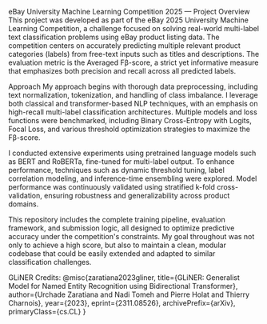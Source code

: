 eBay University Machine Learning Competition 2025 — Project Overview
This project was developed as part of the eBay 2025 University Machine Learning Competition, a challenge focused on solving real-world multi-label text classification problems using eBay product listing data. The competition centers on accurately predicting multiple relevant product categories (labels) from free-text inputs such as titles and descriptions. The evaluation metric is the Averaged Fβ-score, a strict yet informative measure that emphasizes both precision and recall across all predicted labels.

Approach
My approach begins with thorough data preprocessing, including text normalization, tokenization, and handling of class imbalance. I leverage both classical and transformer-based NLP techniques, with an emphasis on high-recall multi-label classification architectures. Multiple models and loss functions were benchmarked, including Binary Cross-Entropy with Logits, Focal Loss, and various threshold optimization strategies to maximize the Fβ-score.

I conducted extensive experiments using pretrained language models such as BERT and RoBERTa, fine-tuned for multi-label output. To enhance performance, techniques such as dynamic threshold tuning, label correlation modeling, and inference-time ensembling were explored. Model performance was continuously validated using stratified k-fold cross-validation, ensuring robustness and generalizability across product domains.

This repository includes the complete training pipeline, evaluation framework, and submission logic, all designed to optimize predictive accuracy under the competition's constraints. My goal throughout was not only to achieve a high score, but also to maintain a clean, modular codebase that could be easily extended and adapted to similar classification challenges.

GLiNER Credits:
@misc{zaratiana2023gliner,
      title={GLiNER: Generalist Model for Named Entity Recognition using Bidirectional Transformer}, 
      author={Urchade Zaratiana and Nadi Tomeh and Pierre Holat and Thierry Charnois},
      year={2023},
      eprint={2311.08526},
      archivePrefix={arXiv},
      primaryClass={cs.CL}
}

